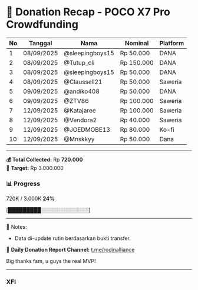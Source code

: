# 📝 Donation Recap - POCO X7 Pro Crowdfunding

| No | Tanggal     | Nama            | Nominal    | Platform |
|----|-------------|-----------------|------------|----------|
| 1  | 08/09/2025  | @sleepingboys15 | Rp 50.000  | DANA     |
| 2  | 08/09/2025  | @Tutup_oli      | Rp 150.000 | DANA     |
| 3  | 08/09/2025  | @sleepingboys15 | Rp 50.000  | DANA     |
| 4  | 08/09/2025  | @Claussell21    | Rp 50.000  | Saweria  |
| 5  | 09/09/2025  | @andiko408      | Rp 50.000  | DANA     |
| 6  | 09/09/2025  | @ZTV86          | Rp 100.000 | Saweria  |
| 7  | 12/09/2025  | @Katajaree      | Rp 100.000 | Saweria  |
| 8  | 12/09/2025  |  @Vendora2      | Rp 40.000  | Saweria  |
| 9	 | 12/09/2025  | @JOEDMOBE13	   | Rp 80.000	| Ko-fi    |
| 10 | 12/09/2025	 | @Mnskkyy	       | Rp 50.000	| Dana     |

---

**💰 Total Collected:** Rp **720.000**  
🎯 **Target:** Rp 3.000.000  

### 📊 Progress
720K / 3.000K  **24%**

[█████████░░░░░░░░░░░░░] 

---

📌 Notes:  
- Data di-update rutin berdasarkan bukti transfer.  

📢 **Daily Donation Report Channel:** [t.me/rodinalliance](https://t.me/rodinalliance)

Big thanks fam, u guys the real MVP!

---
### XFI
